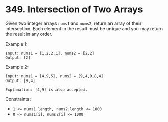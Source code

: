 # 349. Intersection of Two Arrays

Given two integer arrays `nums1` and `nums2`, return an array of their intersection. Each element in the result must be unique and you may return the result in any order.

Example 1:

    Input: nums1 = [1,2,2,1], nums2 = [2,2]
    Output: [2]

Example 2:

    Input: nums1 = [4,9,5], nums2 = [9,4,9,8,4]
    Output: [9,4]

    Explanation: [4,9] is also accepted.

Constraints:

- `1 <= nums1.length, nums2.length <= 1000`
- `0 <= nums1[i], nums2[i] <= 1000`